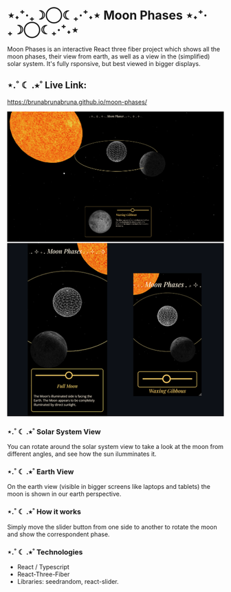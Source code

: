 # ⋆˖⁺‧₊☽◯☾₊‧⁺˖⋆ Moon Phases ⋆˖⁺‧₊☽◯☾₊‧⁺˖⋆

Moon Phases is an interactive React three fiber project which shows all the moon phases, their view from earth, as well as a view in the (simplified) solar system. It's fully rsponsive, but best viewed in bigger displays.

## ⋆.˚ ☾ .⭒˚ Live Link:

https://brunabrunabruna.github.io/moon-phases/

![desktop view screenshot](/public/img/screenshot-desktop.png)
![desktop view screenshot](/public/img/screenshot-mobile-both.png)

<!-- <p align="center">
  <img src="/public/img/screenshot-mobile-small.png" alt="small mobile view screenshot" width="200">
</p>
<p align="center">
  <img src="/public/img/screenshot-mobile.png" alt="mobile view screenshot" width="300">
</p> -->

### ⋆.˚ ☾ .⭒˚ Solar System View

You can rotate around the solar system view to take a look at the moon from different angles, and see how the sun ilumminates it.

### ⋆.˚ ☾ .⭒˚ Earth View

On the earth view (visible in bigger screens like laptops and tablets) the moon is shown in our earth perspective.

### ⋆.˚ ☾ .⭒˚ How it works

Simply move the slider button from one side to another to rotate the moon and show the correspondent phase.

### ⋆.˚ ☾ .⭒˚ Technologies

- React / Typescript
- React-Three-Fiber
- Libraries: seedrandom, react-slider.
